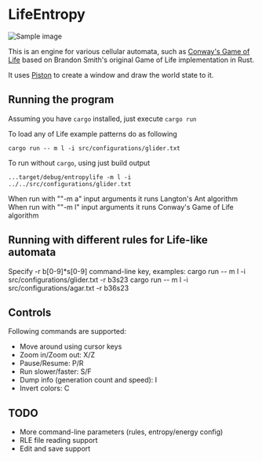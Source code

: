 # LifeEntropy

![Sample image](https://github.com/brundonsmith/life/raw/master/sample.png)

This is an engine for various cellular automata, such as [Conway's Game of Life](https://en.wikipedia.org/wiki/Conway%27s_Game_of_Life) based on Brandon Smith's original Game of Life implementation in Rust.


It uses [Piston](https://www.piston.rs/) to create a window and draw the world
state to it.

## Running the program

Assuming you have `cargo` installed, just execute `cargo run`

To load any of Life example patterns do as following
```
cargo run -- m l -i src/configurations/glider.txt
```

To run without `cargo`, using just build output
```
...target/debug/entropylife -m l -i ../../src/configurations/glider.txt
```

When run with ""-m a" input arguments it runs Langton's Ant algorithm
When run with ""-m l" input arguments it runs Conway's Game of Life algorithm

## Running with different rules for Life-like automata

Specify -r b[0-9]*s[0-9] command-line key, examples:
cargo run -- m l -i src/configurations/glider.txt -r b3s23
cargo run -- m l -i src/configurations/agar.txt -r b36s23

## Controls
Following commands are supported:
* Move around using cursor keys
* Zoom in/Zoom out: X/Z
* Pause/Resume: P/R
* Run slower/faster: S/F
* Dump info (generation count and speed): I
* Invert colors: C

## TODO
* More command-line parameters (rules, entropy/energy config)
* RLE file reading support
* Edit and save support
